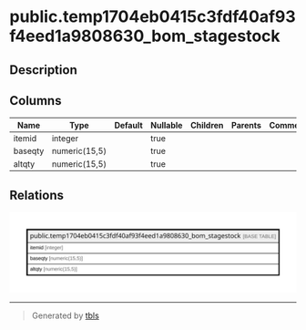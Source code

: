 # public.temp1704eb0415c3fdf40af93f4eed1a9808630_bom_stagestock

## Description

## Columns

| Name | Type | Default | Nullable | Children | Parents | Comment |
| ---- | ---- | ------- | -------- | -------- | ------- | ------- |
| itemid | integer |  | true |  |  |  |
| baseqty | numeric(15,5) |  | true |  |  |  |
| altqty | numeric(15,5) |  | true |  |  |  |

## Relations

![er](public.temp1704eb0415c3fdf40af93f4eed1a9808630_bom_stagestock.svg)

---

> Generated by [tbls](https://github.com/k1LoW/tbls)
